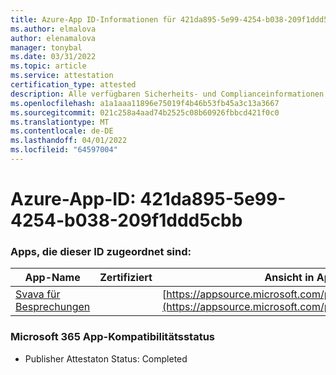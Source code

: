 ```yaml
---
title: Azure-App ID-Informationen für 421da895-5e99-4254-b038-209f1ddd5cbb
ms.author: elmalova
author: elenamalova
manager: tonybal
ms.date: 03/31/2022
ms.topic: article
ms.service: attestation
certification_type: attested
description: Alle verfügbaren Sicherheits- und Complianceinformationen für 421da895-5e99-4254-b038-209f1ddd5cbb.
ms.openlocfilehash: a1a1aaa11896e75019f4b46b53fb45a3c13a3667
ms.sourcegitcommit: 021c258a4aad74b2525c08b60926fbbcd421f0c0
ms.translationtype: MT
ms.contentlocale: de-DE
ms.lasthandoff: 04/01/2022
ms.locfileid: "64597004"
---
```

# <a name="azure-app-id-421da895-5e99-4254-b038-209f1ddd5cbb"></a>Azure-App-ID: 421da895-5e99-4254-b038-209f1ddd5cbb


### <a name="apps-associated-with-this-id"></a>Apps, die dieser ID zugeordnet sind:
| **App-Name** | **Zertifiziert** | **Ansicht in AppSource** |
|--------------|---------------|-----------------------|
| [Svava für Besprechungen](../forward/WA200001723.md) |  | [https://appsource.microsoft.com/product/office/WA200001723](https://appsource.microsoft.com/product/office/WA200001723) |

### <a name="microsoft-365-app-compliance-status"></a>Microsoft 365 App-Kompatibilitätsstatus
- Publisher Attestaton Status: Completed
